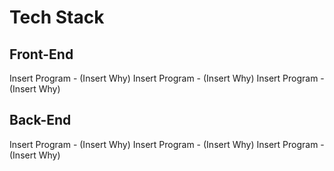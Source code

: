 # Tech Stack
## Front-End

Insert Program - (Insert Why)
Insert Program - (Insert Why)
Insert Program - (Insert Why)

## Back-End
Insert Program - (Insert Why)
Insert Program - (Insert Why)
Insert Program - (Insert Why)

